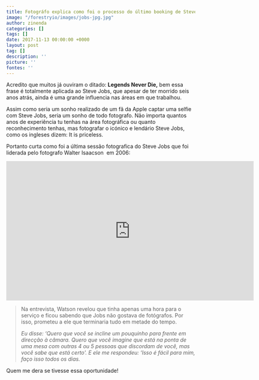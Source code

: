 ```yaml
---
title: Fotográfo explica como foi o processo do último booking de Steve Jobs
image: "/forestryio/images/jobs-jpg.jpg"
author: zinenda
categories: []
tags: []
date: 2017-11-13 00:00:00 +0000
layout: post
tag: []
description: ''
picture: ''
fontes: ''
---
```

Acredito que muitos já ouviram o ditado: **Legends Never Die,** bem essa frase é totalmente aplicada ao Steve Jobs, que apesar de ter morrido seis anos atrás, ainda é uma grande influencia nas áreas em que trabalhou.

Assim como seria um sonho realizado de um fã da Apple captar uma selfie com Steve Jobs, seria um sonho de todo fotografo. Não importa quantos anos de experiência tu tenhas na área fotográfica ou quanto reconhecimento tenhas, mas fotografar o icónico e lendário Steve Jobs, como os ingleses dizem: It is priceless.

Portanto curta como foi a última sessão fotografica do Steve Jobs que foi liderada pelo fotografo Walter Isaacson  em 2006:

<iframe width="660" height="371" src="https://www.youtube.com/embed/s7znNPbGqk8" frameborder="0" gesture="media" allowfullscreen></iframe>

> Na entrevista, Watson revelou que tinha apenas uma hora para o serviço e ficou sabendo que Jobs não gostava de fotógrafos. Por isso, prometeu a ele que terminaria tudo em metade do tempo. 
>
> _Eu disse: ‘Quero que você se incline um pouquinho para frente em direcção à câmara. Quero que você imagine que está na ponta de uma mesa com outras 4 ou 5 pessoas que discordam de você, mas você sabe que está certo'. E ele me respondeu: ‘Isso é fácil para mim, faço isso todos os dias._

Quem me dera se tivesse essa oportunidade!